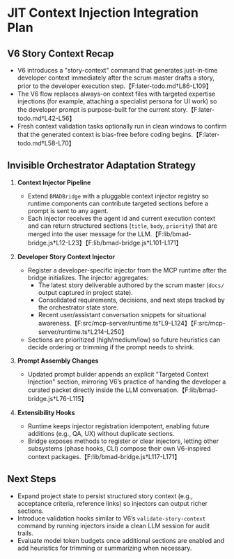 # JIT Context Injection Integration Plan

## V6 Story Context Recap

- V6 introduces a "story-context" command that generates just-in-time developer context immediately after the scrum master drafts a story, prior to the developer execution step.【F:later-todo.md†L86-L109】
- The V6 flow replaces always-on context files with targeted expertise injections (for example, attaching a specialist persona for UI work) so the developer prompt is purpose-built for the current story.【F:later-todo.md†L42-L56】
- Fresh context validation tasks optionally run in clean windows to confirm that the generated context is bias-free before coding begins.【F:later-todo.md†L58-L70】

## Invisible Orchestrator Adaptation Strategy

1. **Context Injector Pipeline**
   - Extend `BMADBridge` with a pluggable context injector registry so runtime components can contribute targeted sections before a prompt is sent to any agent.
   - Each injector receives the agent id and current execution context and can return structured sections (`title`, `body`, `priority`) that are merged into the user message for the LLM.【F:lib/bmad-bridge.js†L12-L23】【F:lib/bmad-bridge.js†L101-L171】

2. **Developer Story Context Injector**
   - Register a developer-specific injector from the MCP runtime after the bridge initializes. The injector aggregates:
     - The latest story deliverable authored by the scrum master (`docs/` output captured in project state).
     - Consolidated requirements, decisions, and next steps tracked by the orchestrator state store.
     - Recent user/assistant conversation snippets for situational awareness.【F:src/mcp-server/runtime.ts†L9-L124】【F:src/mcp-server/runtime.ts†L214-L250】
   - Sections are prioritized (high/medium/low) so future heuristics can decide ordering or trimming if the prompt needs to shrink.

3. **Prompt Assembly Changes**
   - Updated prompt builder appends an explicit "Targeted Context Injection" section, mirroring V6’s practice of handing the developer a curated packet directly inside the LLM conversation.【F:lib/bmad-bridge.js†L76-L115】

4. **Extensibility Hooks**
   - Runtime keeps injector registration idempotent, enabling future additions (e.g., QA, UX) without duplicate sections.
   - Bridge exposes methods to register or clear injectors, letting other subsystems (phase hooks, CLI) compose their own V6-inspired context packages.【F:lib/bmad-bridge.js†L117-L171】

## Next Steps

- Expand project state to persist structured story context (e.g., acceptance criteria, reference links) so injectors can output richer sections.
- Introduce validation hooks similar to V6’s `validate-story-context` command by running injectors inside a clean LLM session for audit trails.
- Evaluate model token budgets once additional sections are enabled and add heuristics for trimming or summarizing when necessary.
